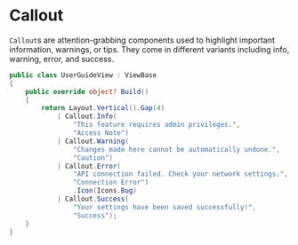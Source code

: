 # Callout

`Callout`s are attention-grabbing components used to highlight important information, warnings, or tips. They come in different variants including info, warning, error, and success.

```csharp demo-tabs ivy-bg
public class UserGuideView : ViewBase
{
    public override object? Build()
    {
        return Layout.Vertical().Gap(4)
            | Callout.Info(
                "This feature requires admin privileges.",
                "Access Note")
            | Callout.Warning(
                "Changes made here cannot be automatically undone.",
                "Caution")
            | Callout.Error(
                "API connection failed. Check your network settings.",
                "Connection Error")
                .Icon(Icons.Bug)
            | Callout.Success(
                "Your settings have been saved successfully!",
                "Success");
    }
}
```

<WidgetDocs Type="Ivy.Callout" ExtensionTypes="Ivy.CalloutExtensions" SourceUrl="https://github.com/Ivy-Interactive/Ivy-Framework/blob/main/Ivy/Widgets/Primitives/Callout.cs"/>
